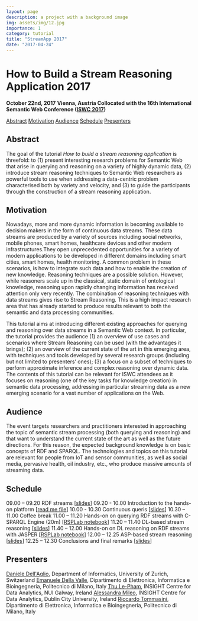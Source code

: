 ```yaml
---
layout: page
description: a project with a background image
img: assets/img/12.jpg
importance: 1
category: tutorial
title: "StreamApp 2017"
date: "2017-04-24"
---
```


# How to Build a Stream Reasoning Application 2017

**October 22nd, 2017** **Vienna, Austria Collocated with the 16th International Semantic Web Conference ([ISWC 2017](http://iswc2017.semanticweb.org/))**

[Abstract](#abstract) [Motivation](#motivation) [Audience](#audience) [Schedule](#schedule) [Presenters](#presenters)

## Abstract

The goal of the tutorial _How to build a stream reasoning application_ is threefold: to (1) present interesting research problems for Semantic Web that arise in querying and reasoning on a variety of highly dynamic data, (2) introduce stream reasoning techniques to Semantic Web researchers as powerful tools to use when addressing a data-centric problem characterised both by variety and velocity, and (3) to guide the participants through the construction of a stream reasoning application.

## Motivation

Nowadays, more and more dynamic information is becoming available to decision makers in the form of continuous data streams. These data streams are produced by a variety of sources including social networks, mobile phones, smart homes, healthcare devices and other modern infrastructures.They open unprecedented opportunities for a variety of modern applications to be developed in different domains including smart cities, smart homes, health monitoring. A common problem in these scenarios, is how to integrate such data and how to enable the creation of new knowledge. Reasoning techniques are a possible solution. However, while reasoners scale up in the classical, static domain of ontological knowledge, reasoning upon rapidly changing information has received attention only very recently. The combination of reasoning techniques with data streams gives rise to Stream Reasoning. This is a high impact research area that has already started to produce results relevant to both the semantic and data processing communities.

This tutorial aims at introducing different existing approaches for querying and reasoning over data streams in a Semantic Web context. In particular, the tutorial provides the audience (1) an overview of use cases and scenarios where Stream Reasoning can be used (with the advantages it brings); (2) an overview of the current state of the art in this emerging area, with techniques and tools developed by several research groups (including but not limited to presenters’ ones); (3) a focus on a subset of techniques to perform approximate inference and complex reasoning over dynamic data. The contents of this tutorial can be relevant for ISWC attendees as it focuses on reasoning (one of the key tasks for knowledge creation) in semantic data processing, addressing in particular streaming data as a new emerging scenario for a vast number of applications on the Web.

## Audience

The event targets researchers and practitioners interested in approaching the topic of semantic stream processing (both querying and reasoning) and that want to understand the current state of the art as well as the future directions. For this reason, the expected background knowledge is on basic concepts of RDF and SPARQL. The technologies and topics on this tutorial are relevant for people from IoT and sensor communities, as well as social media, pervasive health, oil industry, etc., who produce massive amounts of streaming data.

## Schedule

09.00 – 09.20 RDF streams \[[slides](/slides/2017/10/streamapp2017-01-intro.pdf)\] 09.20 - 10.00 Introduction to the hands-on platform \[[read me file](https://github.com/streamreasoning/rsplab/blob/tutorial/collector/lab/streamapp/README.md)\] 10.00 - 10.30 Continuous queris \[[slides](/slides/2017/10/streamapp2017-03-rspql.pdf)\] 10.30 – 11.00 Coffee break 11.00 – 11.20 Hands-on on querying RDF streams with C-SPARQL Engine (20m) \[[RSPLab notebook](https://github.com/streamreasoning/rsplab/blob/tutorial/collector/lab/streamapp/StreamApp%20-%20Part%201%20-%20%20RDF%20Stream%20Processing%20with%20the%20CSPARQL%20engine.ipynb)\] 11.20 – 11.40 DL-based stream reasoning \[[slides](/slides/2017/10/streamapp2017-05-dl-based-sr.pdf)\] 11.40 – 12.00 Hands-on on DL reasoning on RDF streams with JASPER \[[RSPLab notebook](https://github.com/streamreasoning/rsplab/blob/tutorial/collector/lab/streamapp/StreamApp%20-%20Part%202%20-%20Stream%20Reasoning%20Streams%20With%20Jasper.ipynb)\] 12.00 – 12.25 ASP-based stream reasoning \[[slides](/slides/2017/10/streamapp2017-07-asp-based-sr.pdf)\] 12.25 – 12.30 Conclusions and final remarks \[[slides](/slides/2017/10/streamapp2017-08-concl.pdf)\]

## Presenters

[Daniele Dell'Aglio](http://www.dellaglio.org/), Department of Informatics, University of Zurich, Switzerland [Emanuele Della Valle](http://emanueledellavalle.org/), Dipartimento di Elettronica, Informatica e Bioingegneria, Politecnico di Milano, Italy [Thu Le-Pham](https://www.insight-centre.org/users/thu-le-pham), INSIGHT Centre for Data Analytics, NUI Galway, Ireland [Alessandra Mileo](https://www.insight-centre.org/users/alessandra-mileo), INSIGHT Centre for Data Analytics, Dublin City University, Ireland [Riccardo Tommasini](http://www.deib.polimi.it/eng/people/details/707216), Dipartimento di Elettronica, Informatica e Bioingegneria, Politecnico di Milano, Italy
